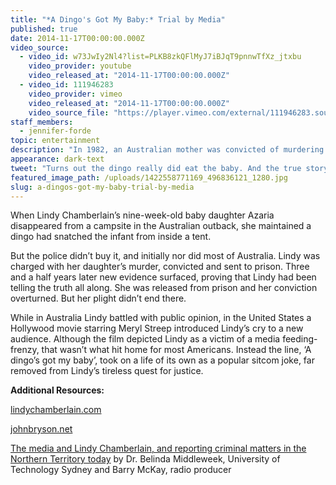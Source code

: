 ```yaml
---
title: "*A Dingo's Got My Baby:* Trial by Media"
published: true
date: 2014-11-17T00:00:00.000Z
video_source:
  - video_id: w73JwIy2Nl4?list=PLKB8zkQFlMyJ7iBJqT9pnnwTfXz_jtxbu
    video_provider: youtube
    video_released_at: "2014-11-17T00:00:00.000Z"
  - video_id: 111946283
    video_provider: vimeo
    video_released_at: "2014-11-17T00:00:00.000Z"
    video_source_file: "https://player.vimeo.com/external/111946283.source.mov?s=ece09d8f79ef172b0b79f59a7aafe58f&profile_id=0&download=1"
staff_members:
  - jennifer-forde
topic: entertainment
description: "In 1982, an Australian mother was convicted of murdering her baby daughter. She was later exonerated, but soon fell victim to a joke that distracted the world from the real story."
appearance: dark-text
tweet: "Turns out the dingo really did eat the baby. And the true story behind the joke is a tragic one."
featured_image_path: /uploads/1422558771169_496836121_1280.jpg
slug: a-dingos-got-my-baby-trial-by-media
---
```


When Lindy Chamberlain’s nine-week-old baby daughter Azaria disappeared from a campsite in the Australian outback, she maintained a dingo had snatched the infant from inside a tent.

But the police didn’t buy it, and initially nor did most of Australia. Lindy was charged with her daughter’s murder, convicted and sent to prison. Three and a half years later new evidence surfaced, proving that Lindy had been telling the truth all along. She was released from prison and her conviction overturned. But her plight didn’t end there.

While in Australia Lindy battled with public opinion, in the United States a Hollywood movie starring Meryl Streep introduced Lindy’s cry to a new audience. Although the film depicted Lindy as a victim of a media feeding-frenzy, that wasn’t what hit home for most Americans. Instead the line, ‘A dingo’s got my baby’, took on a life of its own as a popular sitcom joke, far removed from Lindy’s tireless quest for justice.

**Additional Resources:**

[lindychamberlain.com](http://www.lindychamberlain.com)

[johnbryson.net](http://www.johnbryson.net)

[The media and Lindy Chamberlain, and reporting criminal matters in the Northern Territory today](http://www.abc.net.au/radionational/programs/mediareport/the-media-and-lindy-chamberlain2c-and-reporting-criminal-matte/4064942) by Dr. Belinda Middleweek, University of Technology Sydney and Barry McKay, radio producer

